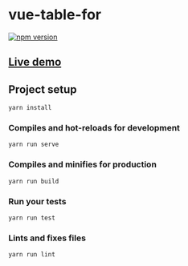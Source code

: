 # vue-table-for

[![npm version](https://badge.fury.io/js/vue-table-for.svg)](https://badge.fury.io/js/vue-table-for)

## [Live demo](https://hunterae.github.io/vue-table-for/)

## Project setup
```
yarn install
```

### Compiles and hot-reloads for development
```
yarn run serve
```

### Compiles and minifies for production
```
yarn run build
```

### Run your tests
```
yarn run test
```

### Lints and fixes files
```
yarn run lint
```
